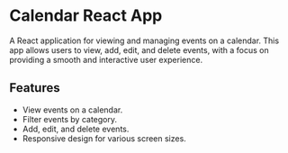 # Calendar React App

A React application for viewing and managing events on a calendar. This app allows users to view, add, edit, and delete events, with a focus on providing a smooth and interactive user experience.

## Features

- View events on a calendar.
- Filter events by category.
- Add, edit, and delete events.
- Responsive design for various screen sizes.
